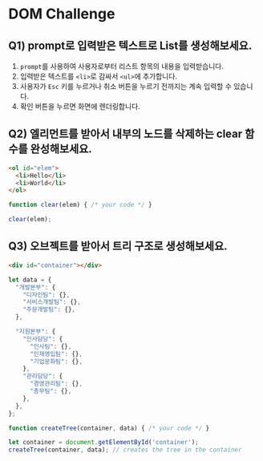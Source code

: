 # DOM Challenge

## Q1) prompt로 입력받은 텍스트로 List를 생성해보세요.

1. `prompt`를 사용하여 사용자로부터 리스트 항목의 내용을 입력받습니다.
2. 입력받은 텍스트를 `<li>`로 감싸서 `<ul>`에 추가합니다.
3. 사용자가 `Esc` 키를 누르거나 취소 버튼을 누르기 전까지는 계속 입력할 수 있습니다.
4. 확인 버튼을 누르면 화면에 렌더링합니다.

## Q2) 엘리먼트를 받아서 내부의 노드를 삭제하는 clear 함수를 완성해보세요.

```html
<ol id="elem">
  <li>Hello</li>
  <li>World</li>
</ol>
```

```jsx
function clear(elem) { /* your code */ }

clear(elem);
```

## Q3) 오브젝트를 받아서 트리 구조로 생성해보세요.

```html
<div id="container"></div>
```

```jsx
let data = {
  "개발본부": {
    "디자인팀": {},
    "서비스개발팀": {},
    "주문개발팀": {},
  },

  "지원본부": {
    "인사담당": {
      "인사팀": {},
      "인재영입팀": {},
      "기업문화팀": {},
    },
    "관리담당": {
      "경영관리팀": {},
      "총무팀": {},
    },
  },
};

function createTree(container, data) { /* your code */ }

let container = document.getElementById('container');
createTree(container, data); // creates the tree in the container
```

